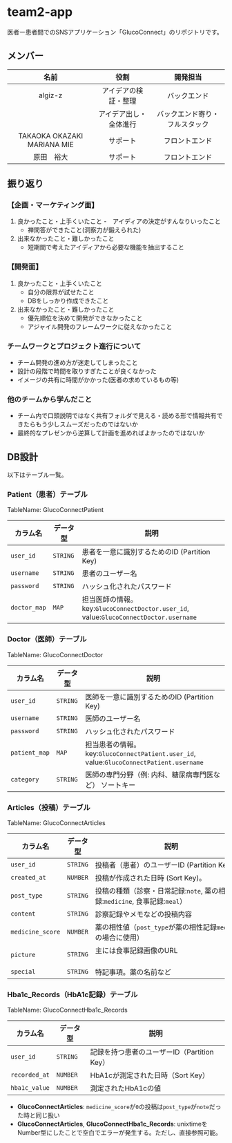 # team2-app
医者ー患者間でのSNSアプリケーション「GlucoConnect」のリポジトリです。

## メンバー
|名前|役割|開発担当|
|:-:|:-:|:-:|
|algiz-z|アイデアの検証・整理|バックエンド|
||アイデア出し・全体進行|バックエンド寄り・フルスタック|
|TAKAOKA OKAZAKI MARIANA MIE|サポート|フロントエンド|
|原田　裕大|サポート|フロントエンド|

## 振り返り
### 【企画・マーケティング面】
1. 良かったこと・上手くいたこと
   -　アイディアの決定がすんなりいったこと
   - 禅問答ができたこと(洞察力が鍛えられた)
1. 出来なかったこと・難しかったこと
   - 短期間で考えたアイディアから必要な機能を抽出すること
### 【開発面】
1. 良かったこと・上手くいたこと
   - 自分の限界が試せたこと
   - DBをしっかり作成できたこと
1. 出来なかったこと・難しかったこと
   - 優先順位を決めて開発ができなかったこと
   - アジャイル開発のフレームワークに従えなかったこと
### チームワークとプロジェクト進行について
- チーム開発の進め方が迷走してしまったこと
- 設計の段階で時間を取りすぎたことが良くなかった
- イメージの共有に時間がかかった(医者の求めているもの等)
### 他のチームから学んだこと
- チーム内で口頭説明ではなく共有フォルダで見える・読める形で情報共有できたらもう少しスムーズだったのではないか
- 最終的なプレゼンから逆算して計画を進めればよかったのではないか


## DB設計
以下はテーブル一覧。

### Patient（患者）テーブル
TableName: GlucoConnectPatient

| カラム名        | データ型           | 説明                                                                 |
| --------------- | ------------------ | -------------------------------------------------------------------- |
| `user_id`       | `STRING`           | 患者を一意に識別するためのID (Partition Key)                          |
| `username`      | `STRING`           | 患者のユーザー名                                                      |
| `password`      | `STRING`           | ハッシュ化されたパスワード                                            |
| `doctor_map`    | `MAP`              | 担当医師の情報。key:`GlucoConnectDoctor.user_id`, value:`GlucoConnectDoctor.username`|

### Doctor（医師）テーブル
TableName: GlucoConnectDoctor

| カラム名        | データ型           | 説明                                                                  |
| --------------- | ------------------ | --------------------------------------------------------------------- |
| `user_id`       | `STRING`           | 医師を一意に識別するためのID (Partition Key)                           |
| `username`      | `STRING`           | 医師のユーザー名                                                       |
| `password`      | `STRING`           | ハッシュ化されたパスワード                                             |
| `patient_map`   | `MAP`              | 担当患者の情報。key:`GlucoConnectPatient.user_id`, value:`GlucoConnectPatient.username`|
| `category`      | `STRING`           | 医師の専門分野（例: 内科、糖尿病専門医など）  ソートキー              |

### Articles（投稿）テーブル
TableName: GlucoConnectArticles

| カラム名            | データ型           | 説明                                                                |
| ------------------- | ------------------ | ------------------------------------------------------------------- |
| `user_id`           | `STRING`           | 投稿者（患者）のユーザーID (Partition Key)                           |
| `created_at`        | `NUMBER`           | 投稿が作成された日時 (Sort Key)。                                    |
| `post_type`         | `STRING`           | 投稿の種類（診察・日常記録:`note`, 薬の相性記録:`medicine`, 食事記録:`meal`）|
| `content`           | `STRING`           | 診察記録やメモなどの投稿内容                                         |
| `medicine_score`    | `NUMBER`           | 薬の相性値（`post_type`が薬の相性記録`medicine`の場合に使用）        |
| `picture`       　　| `STRING`           | 主には食事記録画像のURL 　　　　　　　　　　　　　　　　　　　　　　|
| `special`           | `STRING`           | 特記事項。薬の名前など                                              |

### Hba1c_Records（HbA1c記録）テーブル
TableName: GlucoConnectHba1c_Records

| カラム名       | データ型         | 説明                                     |
| -------------- | ---------------- | ---------------------------------------- |
| `user_id`      | `STRING`         | 記録を持つ患者のユーザーID（Partition Key）|
| `recorded_at`  | `NUMBER`         | HbA1cが測定された日時（Sort Key）         |
| `hba1c_value`  | `NUMBER`         | 測定されたHbA1cの値                      |

- **GlucoConnectArticles**: `medicine_score`が`0`の投稿は`post_type`が`note`だった時と同じ扱い
- **GlucoConnectArticles**, **GlucoConnectHba1c_Records**: unixtimeをNumber型にしたことで空白でエラーが発生する。ただし、直接参照可能。
